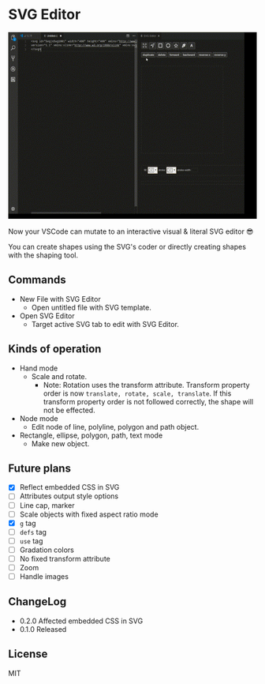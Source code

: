 # SVG Editor

![sample](images/out.gif)

Now your VSCode can mutate to an interactive visual & literal SVG editor 😎

You can create shapes using the SVG's coder or directly creating shapes with the shaping tool.

## Commands

- New File with SVG Editor
  - Open untitled file with SVG template.
- Open SVG Editor
  - Target active SVG tab to edit with SVG Editor.

## Kinds of operation

- Hand mode
  - Scale and rotate.
    - Note: Rotation uses the transform attribute. Transform property order is now `translate, rotate, scale, translate`. If this transform property order is not followed correctly, the shape will not be effected.
- Node mode
  - Edit node of line, polyline, polygon and path object.
- Rectangle, ellipse, polygon, path, text mode
  - Make new object.

## Future plans

- [x] Reflect embedded CSS in SVG
- [ ] Attributes output style options
- [ ] Line cap, marker
- [ ] Scale objects with fixed aspect ratio mode
- [x] `g` tag
- [ ] `defs` tag
- [ ] `use` tag
- [ ] Gradation colors
- [ ] No fixed transform attribute
- [ ] Zoom
- [ ] Handle images

## ChangeLog

- 0.2.0 Affected embedded CSS in SVG
- 0.1.0 Released

## License

MIT
